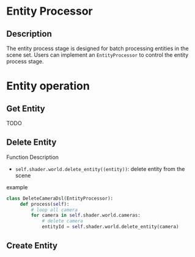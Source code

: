 # Entity Processor

## Description

The entity process stage is designed for batch processing entities in the scene set. 
Users can implement an `EntityProcessor` to control the entity process stage.

<!-- ### Function

|Function   |Description    |
|---    |---    |
|delete(enitiy) |delete an entity in the scene|
|copy(entity)   |copy an entity in the scene|
|get_rooms()    |return the room list (list of `class Room`)|

Also, many components can be manipulated, including:

- [Camera Component](./camera.md)
- [Trajectory Component](./trajectory.md)
- [Light Component](./light.md)
- [Material Component](./material.md)
- [Mesh Component](./mesh.md)
- [Transform Component](./transform.md)
- [Other Component](./other.md)

## Example

Delete an entity in the scene according to its type.

```python
class EntityExample(EntityProcessor):
    def process(self):
        for entity, (furnitureComp, semanticComp) in self.world.get_components(FurnitureComponent, SemanticComponent):
            if semanticComp.get_category() == "Desk":
                self.delete(entity)
``` -->

# Entity operation

## Get Entity
TODO

## Delete Entity
Function Description
* ```self.shader.world.delete_entity((entity))```: delete entity from the scene

example
```python
class DeleteCameraDsl(EntityProcessor):
     def process(self):
         # loop all camera
         for camera in self.shader.world.cameras:
             # delete camera
             entityId = self.shader.world.delete_entity(camera)
```

## Create Entity